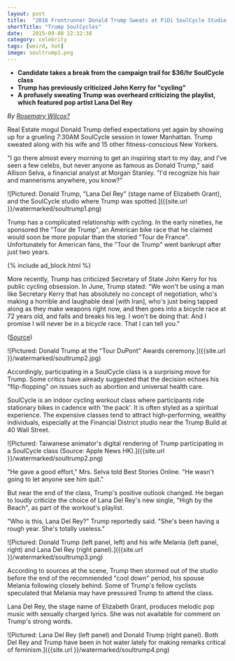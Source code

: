 ```yaml
---
layout: post
title:  "2016 Frontrunner Donald Trump Sweats at FiDi SoulCycle Studio, Slams Lana Del Rey"
shortTitle: "Trump SoulCycles"
date:   2015-09-08 22:32:38
category: celebrity
tags: [weird, hot]
image: soultrump1.png
---
```


- __Candidate takes a break from the campaign trail for $36/hr SoulCycle class__
- __Trump has previously criticized John Kerry for "cycling"__
- __A profusely sweating Trump was overheard criticizing the playlist, which featured pop artist Lana Del Rey__

*By [Rosemary Wilcox?](https://www.facebook.com/rosemarypwilcox)*

Real Estate mogul Donald Trump defied expectations yet again by showing up for a grueling 7:30AM SoulCycle session in lower Manhattan.  Trump sweated along with his wife and 15 other fitness-conscious New Yorkers.

"I go there almost every morning to get an inspiring start
to my day, and I've seen a few celebs, but never anyone as
famous as Donald Trump," said Allison Selva, a financial
analyst at Morgan Stanley.  "I'd recognize his hair and
mannerisms anywhere, you know?"

![Pictured: Donald Trump, "Lana Del Rey" (stage name of Elizabeth Grant), and the SoulCycle studio where Trump was spotted.]({{site.url }}/watermarked/soultrump1.png)

Trump has a complicated relationship with cycling.  In the early nineties, he sponsored the "Tour de Trump", an American bike race that he claimed would soon be more popular than the storied "Tour de France".  Unfortunately for American fans, the "Tour de Trump" went bankrupt after just two years.

{% include ad_block.html %}

More recently, Trump has criticized Secretary of State John Kerry for his public cycling obsession.  In June, Trump stated: "We won't be using a man like Secretary Kerry that has absolutely no concept of negotiation, who's making a horrible and laughable deal [with Iran], who's just being tapped along as they make weapons right now, and then goes into a bicycle race at 72 years old, and falls and breaks his leg. I won't be doing that. And I promise I will never be in a bicycle race. That I can tell you."

([Source](http://www.businessinsider.com/donald-trump-criticizes-john-kerry-for-cycling-2015-6#ixzz3lIktO1dY))

![Pictured: Donald Trump at the "Tour DuPont" Awards ceremony.]({{site.url }}/watermarked/soultrump2.jpg)

Accordingly, participating in a SoulCycle class is a surprising move for Trump.  Some critics have already suggested that the decision echoes his "flip-flopping" on issues such as abortion and universal health care.  

SoulCycle is an indoor cycling workout class where participants ride stationary bikes in cadence with 'the pack'.  It is often styled as a spiritual experience.  The expensive classes tend to attract high-performing, wealthy individuals, especially at the Financial District studio near the Trump Build at 40 Wall Street.   

![Pictured: Taiwanese animator's digital rendering of Trump participating in a SoulCycle class (Source: Apple News HK).]({{site.url }}/watermarked/soultrump2.png)

"He gave a good effort," Mrs. Selva told Best Stories Online.  "He wasn't going to let anyone see him quit."

But near the end of the class, Trump's positive outlook changed.  He began to loudly criticize the choice of Lana Del Rey's new single, "High by the Beach", as part of the workout's playlist.

"Who is this, Lana Del Rey?"  Trump reportedly said.  "She's been having a rough year.  She's totally useless."

![Pictured: Donald Trump (left panel, left) and his wife Melania (left panel, right) and Lana Del Rey (right panel).]({{site.url }}/watermarked/soultrump3.png)

According to sources at the scene, Trump then stormed out of the studio before the end of the recommended "cool down" period, his spouse Melania following closely behind.  Some of Trump's fellow cyclists speculated that Melania may have pressured Trump to attend the class.

Lana Del Rey, the stage name of Elizabeth Grant, produces melodic pop music with sexually charged lyrics.  She was not available for comment on Trump's strong words. 

![Pictured: Lana Del Rey (left panel) and Donald Trump (right panel).  Both Del Rey and Trump have been in hot water lately for making remarks critical of feminism.]({{site.url }}/watermarked/soultrump4.png)
